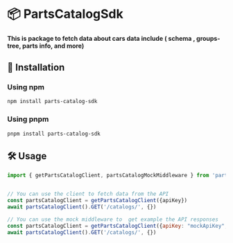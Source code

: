# 📦 PartsCatalogSdk

#### This is package to fetch data about cars data include ( schema , groups-tree, parts info, and more)

## 🚀 Installation

### Using npm

```bash
npm install parts-catalog-sdk
```

### Using pnpm

```bash
pnpm install parts-catalog-sdk
```

## 🛠 Usage

```js
import { getPartsCatalogClient, partsCatalogMockMiddleware } from 'parts-catalog-sdk'


// You can use the client to fetch data from the API
const partsCatalogClient = getPartsCatalogClient({apiKey})
await partsCatalogClient().GET('/catalogs/', {})

// You can use the mock middleware to  get example the API responses
const partsCatalogClient = getPartsCatalogClient({apiKey: "mockApiKey", middlewares: [partsCatalogMockMiddleware]})
await partsCatalogClient().GET('/catalogs/', {})
```